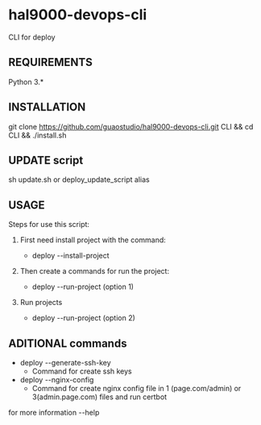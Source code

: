 ﻿# hal9000-devops-cli

CLI for deploy

## REQUIREMENTS

Python 3.*

## INSTALLATION

git clone https://github.com/guaostudio/hal9000-devops-cli.git CLI && cd CLI && ./install.sh

## UPDATE script

sh update.sh or deploy_update_script alias

## USAGE

Steps for use this script:

1. First need install project with the command:
    * deploy --install-project

2. Then create a commands for run the project:
    * deploy --run-project
      (option 1)

3. Run projects
    * deploy --run-project
      (option 2)

## ADITIONAL commands

* deploy --generate-ssh-key
    * Command for create ssh keys
* deploy --nginx-config
    * Command for create nginx config file in 1 (page.com/admin) or 3(admin.page.com) files and run certbot

for more information --help
